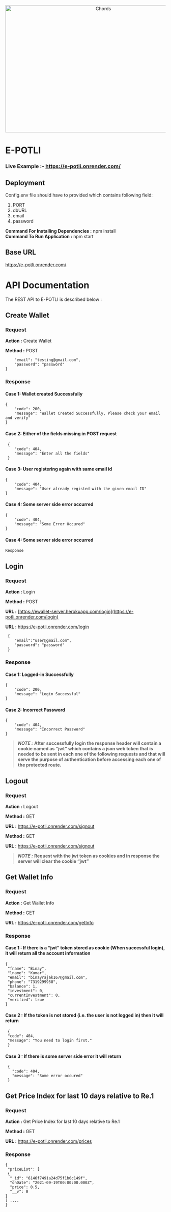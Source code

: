 <div align="center"> <img align="center" alt="Chords" src="https://user-images.githubusercontent.com/52379890/133371696-2488b42d-62fa-4210-b49f-9ebfea97fcd0.png" height='400' width='600'></div>

# E-POTLI

### Live Example :- https://e-potli.onrender.com/

## Deployment

Config.env file should have to provided which contains following field:
1. PORT
2. dbURL
3. email
4. password

__Command For Installing Dependencies :__ npm install <br>
__Command To Run Application :__ npm start


## Base URL

https://e-potli.onrender.com/
    
    
# API Documentation

The REST API to E-POTLI is described below :

## Create Wallet

### Request

**Action :** Create Wallet

**Method :** POST

        "email": "testing@gmail.com",
        "password": "password"
    }

### Response

#### Case 1: Wallet created Successfully

    {
        "code": 200,
        "message": "Wallet Created Successfully, Please check your email and verify"
    }

#### Case 2: Either of the fields missing in POST request

     {
        "code": 404,
        "message": "Enter all the fields"
     }

#### Case 3: User registering again with same email id

    {
        "code": 404,
        "message": "User already registed with the given email ID"
    }
    
#### Case 4: Some server side error occurred

    {
        "code": 404,
        "message": "Some Error Occured"
    } 

#### Case 4: Some server side error occurred

    Response

## Login

### Request

**Action :** Login

**Method :** POST

**URL :** [https://ewallet-server.herokuapp.com/login](https://e-potli.onrender.com/login)

__URL     :__   https://e-potli.onrender.com/login

     {
        "email":"user@gmail.com",
        "password": "password"
     }
    

### Response

#### Case 1: Logged-in Successfully

    {
        "code": 200,
        "message": "Login Successful"
    }

#### Case 2: Incorrect Password

    {
        "code": 404,
        "message": "Incorrect Password"
    }

> **_NOTE :_** **After successfully login the response header will contain a cookie named as “jwt” which contains a json web token that is needed to be sent in each one of the following requests and that will serve the purpose of authentication before accessing each one of the protected route.**

## Logout

### Request

__Action  :__   Logout

__Method  :__   GET

__URL     :__   https://e-potli.onrender.com/signout

**Method :** GET

**URL :** https://e-potli.onrender.com/signout

> **_NOTE :_** **Request with the jwt token as cookies and in response the server will clear the cookie “jwt”**

## Get Wallet Info

### Request

**Action :** Get Wallet Info

**Method :** GET

__URL     :__   https://e-potli.onrender.com/getInfo
  

### Response

#### Case 1 : If there is a “jwt” token stored as cookie (When successful login), it will return all the account information
    
  
    {
     "fname": "Binay",
     "lname": "Kumar",
     "email": "binayrajak167@gmail.com",
     "phone": "7319299958",
     "balance": 1,
     "investment": 0,
     "currentInvestment": 0,
     "verified": true
    }

#### Case 2 : If the token is not stored (i.e. the user is not logged in) then it will return

     {
     "code": 404,
     "message": "You need to login first."
     }

#### Case 3 : If there is some server side error it will return

     {
       "code": 404,
       "message": "Some error occured"
     }

## Get Price Index for last 10 days relative to Re.1

### Request

**Action :** Get Price Index for last 10 days relative to Re.1

**Method :** GET

__URL       :__     https://e-potli.onrender.com/prices 
    

### Response

    {  
     "priceList": [
     {
      "_id": "6146f7491a24d75f1b0c149f",
      "onDate": "2021-09-19T00:00:00.000Z",
      "price": 0.5,
      "__v": 0
    }
    ] ....
    }  
    


